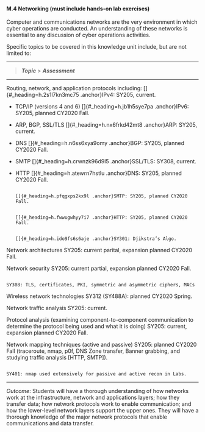 #### M.4 Networking (must include hands-on lab exercises)

Computer and communications networks are the very environment in which
cyber operations are conducted. An understanding of these networks is
essential to any discussion of cyber operations activities.

Specific topics to be covered in this knowledge unit include, but are
not limited to:

  ----------------------------------------------------------------------------------------------------------------------------------------------------------------------------------------------------------------------------------------------------------------------
  > ***Topic***                                                                                                                  > ***Assessment***
  ------------------------------------------------------------------------------------------------------------------------------ ---------------------------------------------------------------------------------------------------------------------------------------
  Routing, network, and application protocols including:                                                                         []{#_heading=h.2s1l7kn3mc75 .anchor}IPv4: SY205, current.
                                                                                                                                 
  -   TCP/IP (versions 4 and 6)                                                                                                  []{#_heading=h.jb1h5sye7pa .anchor}IPv6: SY205, planned CY2020 Fall.
                                                                                                                                 
  -   ARP, BGP, SSL/TLS                                                                                                          []{#_heading=h.nx6frkd42mt8 .anchor}ARP: SY205, current.
                                                                                                                                 
  -   DNS                                                                                                                        []{#_heading=h.n6ss6xya9omy .anchor}BGP: SY205, planned CY2020 Fall.
                                                                                                                                 
  -   SMTP                                                                                                                       []{#_heading=h.crwnzk96d9l5 .anchor}SSL/TLS: SY308, current.
                                                                                                                                 
  -   HTTP                                                                                                                       []{#_heading=h.atewrn7hstlu .anchor}DNS: SY205, planned CY2020 Fall.
                                                                                                                                 
                                                                                                                                 []{#_heading=h.pfqgxps2kx9l .anchor}SMTP: SY205, planned CY2020 Fall.
                                                                                                                                 
                                                                                                                                 []{#_heading=h.fwwugwhyy7i7 .anchor}HTTP: SY205, planned CY2020 Fall.
                                                                                                                                 
                                                                                                                                 []{#_heading=h.ido9fs6s6aje .anchor}SY301: Djikstra’s Algo.

  Network architectures                                                                                                          SY205: current parital, expansion planned CY2020 Fall.

  Network security                                                                                                               SY205: current partial, expansion planned CY2020 Fall.
                                                                                                                                 
                                                                                                                                 SY308: TLS, certificates, PKI, symmetric and asymmetric ciphers, MACs

  Wireless network technologies                                                                                                  SY312 (SY488A): planned CY2020 Spring.

  Network traffic analysis                                                                                                       SY205: current.

  Protocol analysis (examining component-to-component communication to determine the protocol being used and what it is doing)   SY205: current, expansion planned CY2020 Fall.

  Network mapping techniques (active and passive)                                                                                SY205: planned CY2020 Fall (traceroute, nmap, p0f, DNS Zone transfer, Banner grabbing, and studying traffic analysis \[HTTP, SMTP\]).
                                                                                                                                 
                                                                                                                                 SY401: nmap used extensively for passive and active recon in Labs.
  ----------------------------------------------------------------------------------------------------------------------------------------------------------------------------------------------------------------------------------------------------------------------

*Outcome*: Students will have a thorough understanding of how networks
work at the infrastructure, network and applications layers; how they
transfer data; how network protocols work to enable communication; and
how the lower-level network layers support the upper ones. They will
have a thorough knowledge of the major network protocols that enable
communications and data transfer.
